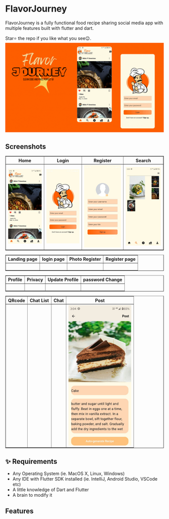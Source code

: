 # FlavorJourney
 
 
FlavorJourney is a fully functional food recipe sharing social media app with multiple features built with flutter and dart.

Star⭐ the repo if you like what you see😉.
![bmi (820 x 360 px)](https://raw.githubusercontent.com/nibinpsreenivas/FlavorJourney/main/pages/Add%20a%20subheading%20(1).gif)
## Screenshots

<table border>
    <tr>
        <th style="text-align:center">Home</th>
      <th style="text-align:center">Login</th>
        <th style="text-align:center">Register</th>
        <th style="text-align:center">Search</th>
    </tr>
    <tr>
        <td><img src="./pages/home.jpg" alt="" width="220"></td>
        <td><img src="./pages/login.jpg" alt="" width="220"></td>
          <td><img src="./pages/register.jpg" alt="" width="220"></td>
         <td><img src="./pages/search.jpg" alt="" width="220"></td>
    <tr>
</table>

<table border>
    <tr>
        <th style="text-align:center">Landing page</th>
      <th style="text-align:center">login page</th>
        <th style="text-align:center">Photo Register</th>
        <th style="text-align:center">Register page</th>
    </tr>
    <tr>
        <td><img src="./pages/Loginblack.jpg" alt="" width="200"></td>
        <td><img src="./pages/Login2black.jpg" alt="" width="200"></td>
          <td><img src="./pages/Registerblack.jpg" alt="" width="200"></td>
         <td><img src="./pages/Registerrr.jpg" alt="" width="200"></td>
    <tr>
</table>

<table border>
    <tr>
        <th style="text-align:center">Profile</th>
      <th style="text-align:center">Privacy</th>
        <th style="text-align:center">Update Profile</th>
        <th style="text-align:center">password Change</th>
    </tr>
    <tr>
        <td><img src="./pages/profile2.jpg" alt="" width="200"></td>
        <td><img src="./pages/privacy.jpg" alt="" width="200"></td>
          <td><img src="./pages/update1.jpg" alt="" width="200"></td>
         <td><img src="./pages/password1.jpg" alt="" width="200"></td>
    <tr>
</table>

<table border>
    <tr>
        <th style="text-align:center">QRcode</th>
      <th style="text-align:center">Chat List</th>
        <th style="text-align:center">Chat</th>
        <th style="text-align:center">Post</th>
    </tr>
    <tr>
        <td><img src="./pages/QRcode.jpg" alt="" width="200"></td>
        <td><img src="./pages/Messages1.jpg" alt="" width="200"></td>
          <td><img src="./pages/Message2.jpg" alt="" width="200"></td>
         <td><img src="./pages/Post.jpg" alt="" width="200"></td>
    <tr>
</table>



 
## ✨ Requirements

* Any Operating System (ie. MacOS X, Linux, Windows)
* Any IDE with Flutter SDK installed (ie. IntelliJ, Android Studio, VSCode etc)
* A little knowledge of Dart and Flutter
* A brain to modify it
 
## Features
